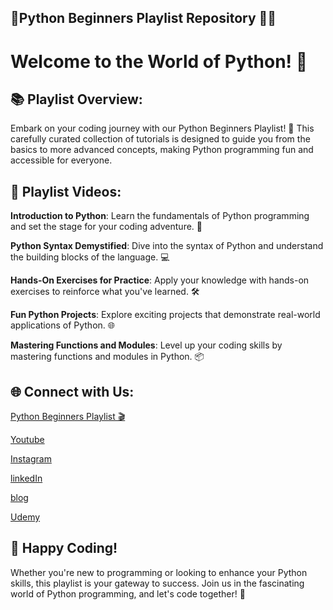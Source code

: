 ## 🚀Python Beginners Playlist Repository 🐍✨

# Welcome to the World of Python! 🎉

## 📚 Playlist Overview:
Embark on your coding journey with our Python Beginners Playlist! 🐍 This carefully curated collection of tutorials is designed to guide you from the basics to more advanced concepts, making Python programming fun and accessible for everyone.

## 🎥 Playlist Videos:
**Introduction to Python**: Learn the fundamentals of Python programming and set the stage for your coding adventure. 🚀

**Python Syntax Demystified**: Dive into the syntax of Python and understand the building blocks of the language. 💻

**Hands-On Exercises for Practice**: Apply your knowledge with hands-on exercises to reinforce what you've learned. 🛠️

**Fun Python Projects**: Explore exciting projects that demonstrate real-world applications of Python. 🌐

**Mastering Functions and Modules**: Level up your coding skills by mastering functions and modules in Python. 📦


## 🌐 Connect with Us:
[Python Beginners Playlist 🎬](https://youtube.com/playlist?list=PLPpQfM8osfzwo_eDlIVJaLqlPHGAigPSH&si=1xaX8MpaTReSEINp)

[Youtube](https://www.youtube.com/projectmakerzilla)

[Instagram](https://www.instagram.com/project_maker___/)

[linkedIn](https://www.linkedin.com/in/aditya-wadkar/)

[blog](https://projectmakerblog.blogspot.com/)

[Udemy](https://www.udemy.com/user/aditya-wadkar-6/)


## 🚀 Happy Coding!
Whether you're new to programming or looking to enhance your Python skills, this playlist is your gateway to success. Join us in the fascinating world of Python programming, and let's code together! 🌟

